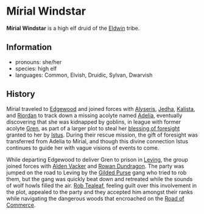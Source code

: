 # Mírial Windstar

**Mírial Windstar** is a high elf druid of the [Eldwin](../eldwin.md) tribe.

## Information

- pronouns: she/her
- species: high elf
- languages: Common, Elvish, Druidic, Sylvan, Dwarvish

## History

Mírial traveled to [Edgewood](../../esterfell-accord/edgewood/edgewood.md) and joined forces with [Alyseris](../../esterfell-accord/citizenry/alyseris.md), [Jedha](../../esterfell-accord/citizenry/jedha.md), [Kalista](../../../organizations/reynards-den/members/kalista.md), and [Riordan](../../esterfell-accord/citizenry/riordan.md) to track down a missing acolyte named [Adelia](../../../organizations/order-of-istus/members/adelia.md), eventually discovering that she was kidnapped by goblins, in league with former acolyte [Gren](../../../organizations/order-of-istus/members/gren.md), as part of a larger plot to steal her [blessing of foresight](../../../supernatural-gifts/blessing-of-foresight.md) granted to her by [Istus](../../../pantheon/istus.md). During their rescue mission, the gift of foresight was transferred from Adelia to Mírial, and though this divine connection Istus continues to guide her with vague visions of events to come.

While departing Edgewood to deliver Gren to prison in [Leving](../../esterfell-accord/leving/leving.md), the group joined forces with [Alden Vacker](alden-vacker.md) and [Rowan Dundragon](../../esterfell-accord/citizenry/rowan-dundragon.md). The party was jumped on the road to Leving by the [Gilded Purse](../../../organizations/gilded-purse/gilded-purse.md) gang who tried to rob them, but the gang was quickly beat down and retreated while the sounds of wolf howls filled the air. [Rob Tealeaf](../../../organiations/gilded-purse/members/rob-tealeaf.md), feeling guilt over this involvement in the plot, appealed to the party and they accepted him amongst their ranks while navigating the dangerous woods that encroached on the [Road of Commerce](../../esterfell-accord/road-of-commerce.md).
